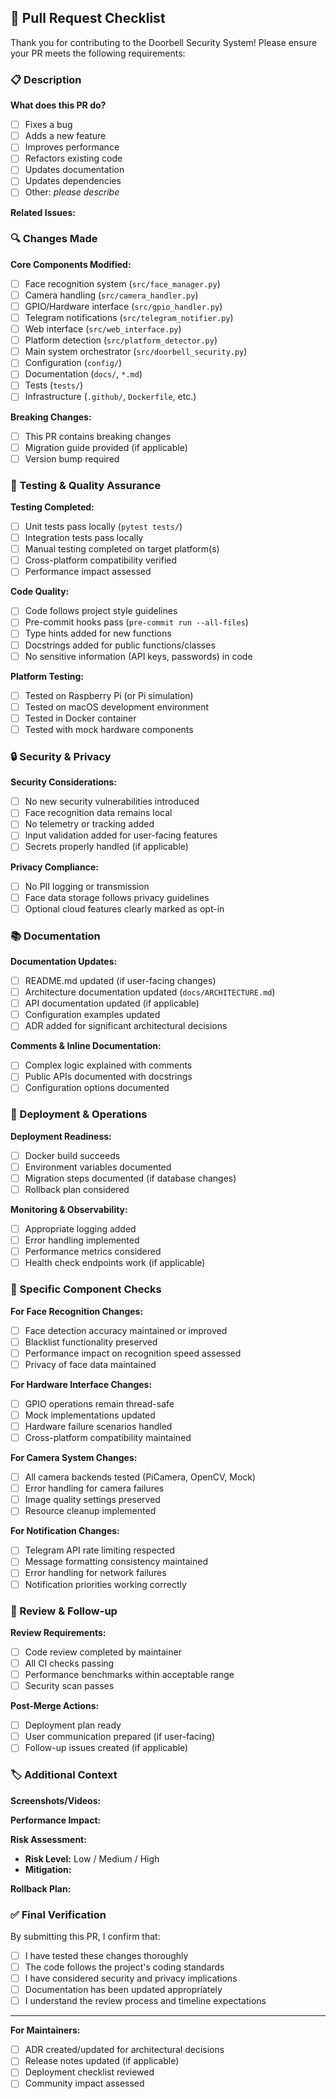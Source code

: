 ## 🚨 Pull Request Checklist

Thank you for contributing to the Doorbell Security System! Please ensure your PR meets the following requirements:

### 📋 Description
<!-- Provide a clear and concise description of what this PR accomplishes -->

**What does this PR do?**
- [ ] Fixes a bug
- [ ] Adds a new feature  
- [ ] Improves performance
- [ ] Refactors existing code
- [ ] Updates documentation
- [ ] Updates dependencies
- [ ] Other: _please describe_

**Related Issues:**
<!-- Link any related issues using "Closes #123", "Fixes #123", or "Resolves #123" -->
<!-- For coding agents: Use branch naming pattern "issue-N/description" for automatic issue closing -->

### 🔍 Changes Made
<!-- Describe the specific changes in detail -->

**Core Components Modified:**
- [ ] Face recognition system (`src/face_manager.py`)
- [ ] Camera handling (`src/camera_handler.py`) 
- [ ] GPIO/Hardware interface (`src/gpio_handler.py`)
- [ ] Telegram notifications (`src/telegram_notifier.py`)
- [ ] Web interface (`src/web_interface.py`)
- [ ] Platform detection (`src/platform_detector.py`)
- [ ] Main system orchestrator (`src/doorbell_security.py`)
- [ ] Configuration (`config/`)
- [ ] Documentation (`docs/`, `*.md`)
- [ ] Tests (`tests/`)
- [ ] Infrastructure (`.github/`, `Dockerfile`, etc.)

**Breaking Changes:**
- [ ] This PR contains breaking changes
- [ ] Migration guide provided (if applicable)
- [ ] Version bump required

### 🧪 Testing & Quality Assurance

**Testing Completed:**
- [ ] Unit tests pass locally (`pytest tests/`)
- [ ] Integration tests pass locally
- [ ] Manual testing completed on target platform(s)
- [ ] Cross-platform compatibility verified
- [ ] Performance impact assessed

**Code Quality:**
- [ ] Code follows project style guidelines
- [ ] Pre-commit hooks pass (`pre-commit run --all-files`)
- [ ] Type hints added for new functions
- [ ] Docstrings added for public functions/classes
- [ ] No sensitive information (API keys, passwords) in code

**Platform Testing:**
- [ ] Tested on Raspberry Pi (or Pi simulation)
- [ ] Tested on macOS development environment
- [ ] Tested in Docker container
- [ ] Tested with mock hardware components

### 🔒 Security & Privacy

**Security Considerations:**
- [ ] No new security vulnerabilities introduced
- [ ] Face recognition data remains local
- [ ] No telemetry or tracking added
- [ ] Input validation added for user-facing features
- [ ] Secrets properly handled (if applicable)

**Privacy Compliance:**
- [ ] No PII logging or transmission
- [ ] Face data storage follows privacy guidelines
- [ ] Optional cloud features clearly marked as opt-in

### 📚 Documentation

**Documentation Updates:**
- [ ] README.md updated (if user-facing changes)
- [ ] Architecture documentation updated (`docs/ARCHITECTURE.md`)
- [ ] API documentation updated (if applicable)
- [ ] Configuration examples updated
- [ ] ADR added for significant architectural decisions

**Comments & Inline Documentation:**
- [ ] Complex logic explained with comments
- [ ] Public APIs documented with docstrings
- [ ] Configuration options documented

### 🚀 Deployment & Operations

**Deployment Readiness:**
- [ ] Docker build succeeds
- [ ] Environment variables documented
- [ ] Migration steps documented (if database changes)
- [ ] Rollback plan considered

**Monitoring & Observability:**
- [ ] Appropriate logging added
- [ ] Error handling implemented
- [ ] Performance metrics considered
- [ ] Health check endpoints work (if applicable)

### 🎯 Specific Component Checks

**For Face Recognition Changes:**
- [ ] Face detection accuracy maintained or improved
- [ ] Blacklist functionality preserved
- [ ] Performance impact on recognition speed assessed
- [ ] Privacy of face data maintained

**For Hardware Interface Changes:**
- [ ] GPIO operations remain thread-safe
- [ ] Mock implementations updated
- [ ] Hardware failure scenarios handled
- [ ] Cross-platform compatibility maintained

**For Camera System Changes:**
- [ ] All camera backends tested (PiCamera, OpenCV, Mock)
- [ ] Error handling for camera failures
- [ ] Image quality settings preserved
- [ ] Resource cleanup implemented

**For Notification Changes:**
- [ ] Telegram API rate limiting respected
- [ ] Message formatting consistency maintained
- [ ] Error handling for network failures
- [ ] Notification priorities working correctly

### 🔄 Review & Follow-up

**Review Requirements:**
- [ ] Code review completed by maintainer
- [ ] All CI checks passing
- [ ] Performance benchmarks within acceptable range
- [ ] Security scan passes

**Post-Merge Actions:**
- [ ] Deployment plan ready
- [ ] User communication prepared (if user-facing)
- [ ] Follow-up issues created (if applicable)

### 🏷️ Additional Context

**Screenshots/Videos:**
<!-- Add screenshots or videos demonstrating the changes, especially for UI changes -->

**Performance Impact:**
<!-- Describe any performance implications, including benchmarks if applicable -->

**Risk Assessment:**
- **Risk Level:** Low / Medium / High
- **Mitigation:** <!-- Describe how risks are mitigated -->

**Rollback Plan:**
<!-- Describe how to rollback these changes if issues arise -->

### ✅ Final Verification

By submitting this PR, I confirm that:
- [ ] I have tested these changes thoroughly
- [ ] The code follows the project's coding standards
- [ ] I have considered security and privacy implications
- [ ] Documentation has been updated appropriately
- [ ] I understand the review process and timeline expectations

---

**For Maintainers:**
- [ ] ADR created/updated for architectural decisions
- [ ] Release notes updated (if applicable)
- [ ] Deployment checklist reviewed
- [ ] Community impact assessed